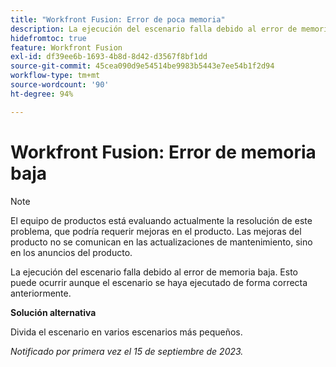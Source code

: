 ```yaml
---
title: "Workfront Fusion: Error de poca memoria"
description: La ejecución del escenario falla debido al error de memoria baja. Esto puede ocurrir aunque el escenario se haya ejecutado de forma correcta anteriormente.
hidefromtoc: true
feature: Workfront Fusion
exl-id: df39ee6b-1693-4b8d-8d42-d3567f8bf1dd
source-git-commit: 45cea090d9e54514be9983b5443e7ee54b1f2d94
workflow-type: tm+mt
source-wordcount: '90'
ht-degree: 94%

---
```


# Workfront Fusion: Error de memoria baja

>[!NOTE]
>
>El equipo de productos está evaluando actualmente la resolución de este problema, que podría requerir mejoras en el producto. Las mejoras del producto no se comunican en las actualizaciones de mantenimiento, sino en los anuncios del producto.

La ejecución del escenario falla debido al error de memoria baja. Esto puede ocurrir aunque el escenario se haya ejecutado de forma correcta anteriormente.

**Solución alternativa**

Divida el escenario en varios escenarios más pequeños.

_Notificado por primera vez el 15 de septiembre de 2023._
